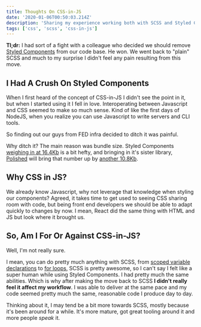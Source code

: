 ```yaml
---
title: Thoughts On CSS-in-JS
date: '2020-01-06T00:50:03.214Z'
description: 'Sharing my experience working both with SCSS and Styled Components.'
tags: ['css', 'scss', 'css-in-js']
---
```


**Tl;dr:**
I had sort of a fight with a colleague who decided we should remove [Styled Components](https://github.com/styled-components/styled-components) from our code base. He won. We went back to "plain" SCSS and much to my surprise I didn't feel any pain resulting from this move.

## I Had A Crush On Styled Components

When I first heard of the concept of CSS-in-JS I didn't see the point in it, but when I started using it I fell in love. Interoperating between Javascript and CSS seemed to make so much sense. Kind of like the first days of NodeJS, when you realize you can use Javascript to write servers and CLI tools.

So finding out our guys from FED infra decided to ditch it was painful.

Why ditch it? The main reason was bundle size. Styled Components [weighing in at 16.4Kb](https://bundlephobia.com/result?p=styled-components@4.4.1) is a bit hefty, and bringing in it's sister library, [Polished](https://github.com/styled-components/polished) will bring that number up by [another 10.8Kb](https://bundlephobia.com/result?p=polished@3.4.2).

## Why CSS in JS?

We already know Javascript, why not leverage that knowledge when styling our components? Agreed, it takes time to get used to seeing CSS sharing room with code, but being front end developers we should be able to adapt quickly to changes by now. I mean, React did the same thing with HTML and JS but look where it brought us.

## So, Am I For Or Against CSS-in-JS?

Well, I'm not really sure.

I mean, you can do pretty much anything with SCSS, from [scoped variable declarations](https://sass-lang.com/documentation/variables#scope) to [for loops](https://sass-lang.com/documentation/at-rules/control/for), SCSS is pretty awesome, so I can't say I felt like a super human while using Styled Components. I had pretty much the same abilities. Which is why after making the move back to SCSS **I didn't really feel it affect my workflow**. I was able to deliver at the same pace and my code seemed pretty much the same, reasonable code I produce day to day.

Thinking about it, I may tend be a bit more towards SCSS, mostly because it's been around for a while. It's more mature, got great tooling around it and more people _speak_ it.

